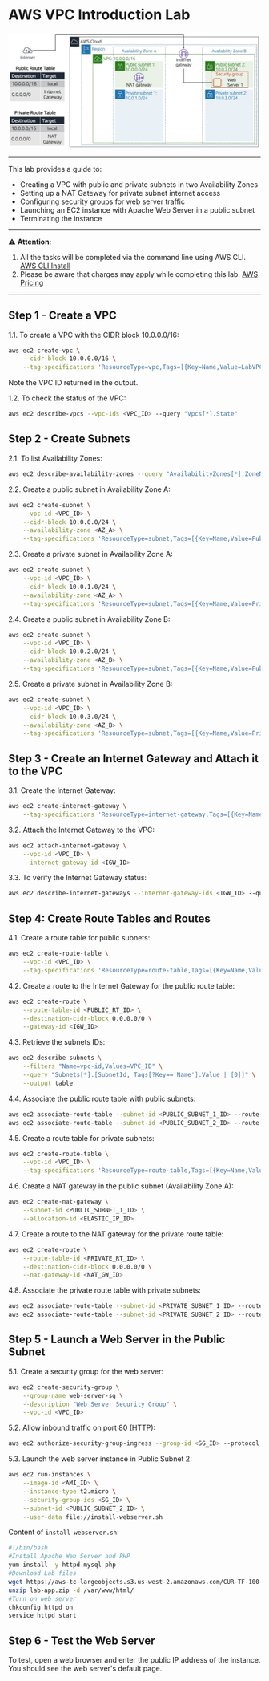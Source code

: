 # AWS VPC Introduction Lab

<div align="center">
  <img src="screenshot/architecture.jpg" width=""/>
</div>

---

This lab provides a guide to:
- Creating a VPC with public and private subnets in two Availability Zones
- Setting up a NAT Gateway for private subnet internet access
- Configuring security groups for web server traffic
- Launching an EC2 instance with Apache Web Server in a public subnet
- Terminating the instance
---  
⚠️ **Attention**: 
1. All the tasks will be completed via the command line using AWS CLI. [AWS CLI Install](https://docs.aws.amazon.com/cli/latest/userguide/getting-started-install.html)
2. Please be aware that charges may apply while completing this lab. [AWS Pricing](https://aws.amazon.com/pricing/)

---

## Step 1 - Create a VPC
1.1. To create a VPC with the CIDR block 10.0.0.0/16:
```bash
aws ec2 create-vpc \
	--cidr-block 10.0.0.0/16 \
	--tag-specifications 'ResourceType=vpc,Tags=[{Key=Name,Value=LabVPC}]'
```
Note the VPC ID returned in the output.

1.2. To check the status of the VPC:
```bash
aws ec2 describe-vpcs --vpc-ids <VPC_ID> --query "Vpcs[*].State"
```
## Step 2 - Create Subnets
2.1. To list Availability Zones:
```bash
aws ec2 describe-availability-zones --query "AvailabilityZones[*].ZoneName" --output text
```
2.2. Create a public subnet in Availability Zone A:
```bash
aws ec2 create-subnet \
	--vpc-id <VPC_ID> \
	--cidr-block 10.0.0.0/24 \
  	--availability-zone <AZ_A> \
  	--tag-specifications 'ResourceType=subnet,Tags=[{Key=Name,Value=Public Subnet 1}]'
```
2.3. Create a private subnet in Availability Zone A:
```bash
aws ec2 create-subnet \
	--vpc-id <VPC_ID> \
	--cidr-block 10.0.1.0/24 \
	--availability-zone <AZ_A> \
	--tag-specifications 'ResourceType=subnet,Tags=[{Key=Name,Value=Private Subnet 1}]'
```
2.4. Create a public subnet in Availability Zone B:
```bash
aws ec2 create-subnet \
	--vpc-id <VPC_ID> \
	--cidr-block 10.0.2.0/24 \
	--availability-zone <AZ_B> \
	--tag-specifications 'ResourceType=subnet,Tags=[{Key=Name,Value=Public Subnet 2}]'
```
2.5. Create a private subnet in Availability Zone B:
```bash
aws ec2 create-subnet \
	--vpc-id <VPC_ID> \
	--cidr-block 10.0.3.0/24 \
	--availability-zone <AZ_B> \
	--tag-specifications 'ResourceType=subnet,Tags=[{Key=Name,Value=Private Subnet 2}]'
```
## Step 3 - Create an Internet Gateway and Attach it to the VPC
3.1. Create the Internet Gateway:
```bash
aws ec2 create-internet-gateway \
	--tag-specifications 'ResourceType=internet-gateway,Tags=[{Key=Name,Value=LabIGW}]'
```
3.2. Attach the Internet Gateway to the VPC:
```bash
aws ec2 attach-internet-gateway \
	--vpc-id <VPC_ID> \
	--internet-gateway-id <IGW_ID>
```
3.3. To verify the Internet Gateway status:
```bash
aws ec2 describe-internet-gateways --internet-gateway-ids <IGW_ID> --query "InternetGateways[*].Attachments"
```
## Step 4: Create Route Tables and Routes
4.1. Create a route table for public subnets:
```bash
aws ec2 create-route-table \
	--vpc-id <VPC_ID> \
	--tag-specifications 'ResourceType=route-table,Tags=[{Key=Name,Value=Public Route Table}]'
```
4.2. Create a route to the Internet Gateway for the public route table:
```bash
aws ec2 create-route \
	--route-table-id <PUBLIC_RT_ID> \
	--destination-cidr-block 0.0.0.0/0 \
	--gateway-id <IGW_ID>
```
4.3. Retrieve the subnets IDs:
```bash
aws ec2 describe-subnets \
	--filters "Name=vpc-id,Values=VPC_ID" \
	--query "Subnets[*].[SubnetId, Tags[?Key=='Name'].Value | [0]]" \
	--output table
```
4.4. Associate the public route table with public subnets:
```bash
aws ec2 associate-route-table --subnet-id <PUBLIC_SUBNET_1_ID> --route-table-id <PUBLIC_RT_ID> 
aws ec2 associate-route-table --subnet-id <PUBLIC_SUBNET_2_ID> --route-table-id <PUBLIC_RT_ID>
```
4.5. Create a route table for private subnets:
```bash
aws ec2 create-route-table \
	--vpc-id <VPC_ID> \
	--tag-specifications 'ResourceType=route-table,Tags=[{Key=Name,Value=Private Route Table}]'
```
4.6. Create a NAT gateway in the public subnet (Availability Zone A): 
```bash
aws ec2 create-nat-gateway \
	--subnet-id <PUBLIC_SUBNET_1_ID> \
	--allocation-id <ELASTIC_IP_ID>
```
4.7. Create a route to the NAT gateway for the private route table: 
```bash
aws ec2 create-route \
	--route-table-id <PRIVATE_RT_ID> \
	--destination-cidr-block 0.0.0.0/0 \
	--nat-gateway-id <NAT_GW_ID>
```
4.8. Associate the private route table with private subnets:
```bash
aws ec2 associate-route-table --subnet-id <PRIVATE_SUBNET_1_ID> --route-table-id <PRIVATE_RT_ID> 
aws ec2 associate-route-table --subnet-id <PRIVATE_SUBNET_2_ID> --route-table-id <PRIVATE_RT_ID>
```

## Step 5 - Launch a Web Server in the Public Subnet 
5.1. Create a security group for the web server:
```bash
aws ec2 create-security-group \
	--group-name web-server-sg \
	--description "Web Server Security Group" \
	--vpc-id <VPC_ID>
```
5.2. Allow inbound traffic on port 80 (HTTP):
```bash
aws ec2 authorize-security-group-ingress --group-id <SG_ID> --protocol tcp --port 80 --cidr 0.0.0.0/0
```
5.3. Launch the web server instance in Public Subnet 2:
```bash
aws ec2 run-instances \
	--image-id <AMI_ID> \
	--instance-type t2.micro \
	--security-group-ids <SG_ID> \
	--subnet-id <PUBLIC_SUBNET_2_ID> \
	--user-data file://install-webserver.sh
```
Content of `install-webserver.sh`:
```bash
#!/bin/bash
#Install Apache Web Server and PHP
yum install -y httpd mysql php
#Download Lab files
wget https://aws-tc-largeobjects.s3.us-west-2.amazonaws.com/CUR-TF-100-RESTRT-1/267-lab-NF-build-vpc-web-server/s3/lab-app.zip
unzip lab-app.zip -d /var/www/html/
#Turn on web server
chkconfig httpd on
service httpd start
```
## Step 6 - Test the Web Server
To test, open a web browser and enter the public IP address of the instance. You should see the web server's default page.

